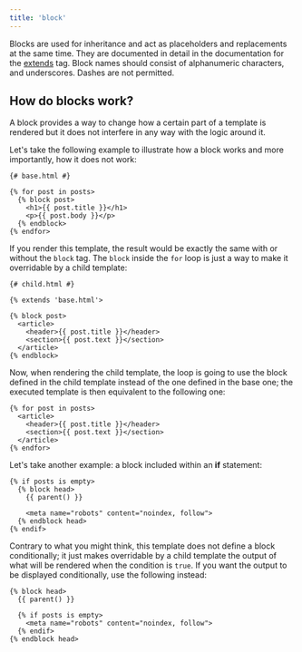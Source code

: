 ```yaml
---
title: 'block'
---
```


Blocks are used for inheritance and act as placeholders and replacements at the same time. They are documented in detail in the documentation for the [extends](/docs/canvas/tags/extends) tag. Block names should consist of alphanumeric characters, and underscores. Dashes are not permitted.

## How do blocks work?

A block provides a way to change how a certain part of a template is rendered but it does not interfere in any way with the logic around it.

Let's take the following example to illustrate how a block works and more importantly, how it does not work:

```canvas {% process=false>
{# base.html #}

{% for post in posts>
  {% block post>
    <h1>{{ post.title }}</h1>
    <p>{{ post.body }}</p>
  {% endblock>
{% endfor>
```

If you render this template, the result would be exactly the same with or without the `block` tag. The `block` inside the `for` loop is just a way to make it overridable by a child template:

```canvas {% process=false>
{# child.html #}

{% extends 'base.html'>

{% block post>
  <article>
    <header>{{ post.title }}</header>
    <section>{{ post.text }}</section>
  </article>
{% endblock>
```

Now, when rendering the child template, the loop is going to use the block defined in the child template instead of the one defined in the base one; the executed template is then equivalent to the following one:

```canvas {% process=false>
{% for post in posts>
  <article>
    <header>{{ post.title }}</header>
    <section>{{ post.text }}</section>
  </article>
{% endfor>
```

Let's take another example: a block included within an **if** statement:

```canvas {% process=false>
{% if posts is empty>
  {% block head>
    {{ parent() }}

    <meta name="robots" content="noindex, follow">
  {% endblock head>
{% endif>
```

Contrary to what you might think, this template does not define a block conditionally; it just makes overridable by a child template the output of what will be rendered when the condition is `true`. If you want the output to be displayed conditionally, use the following instead:

```canvas {% process=false>
{% block head>
  {{ parent() }}

  {% if posts is empty>
    <meta name="robots" content="noindex, follow">
  {% endif>
{% endblock head>
```
